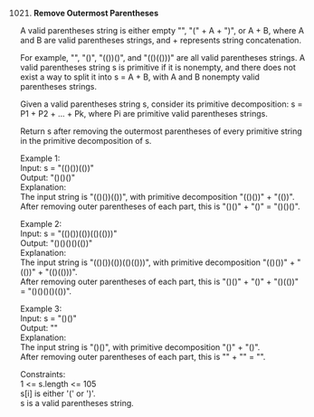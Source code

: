 1021. **Remove Outermost Parentheses**

A valid parentheses string is either empty "", "(" + A + ")", or A + B, where A and B are valid parentheses strings, and + represents string concatenation.<br>

For example, "", "()", "(())()", and "(()(()))" are all valid parentheses strings.
A valid parentheses string s is primitive if it is nonempty, and there does not exist a way to split it into s = A + B, with A and B nonempty valid parentheses strings.<br>

Given a valid parentheses string s, consider its primitive decomposition: s = P1 + P2 + ... + Pk, where Pi are primitive valid parentheses strings.<br>

Return s after removing the outermost parentheses of every primitive string in the primitive decomposition of s.<br>

Example 1:<br>
Input: s = "(()())(())"<br>
Output: "()()()"<br>
Explanation:<br>
The input string is "(()())(())", with primitive decomposition "(()())" + "(())".<br>
After removing outer parentheses of each part, this is "()()" + "()" = "()()()".<br>

Example 2:<br>
Input: s = "(()())(())(()(()))"<br>
Output: "()()()()(())"<br>
Explanation:<br>
The input string is "(()())(())(()(()))", with primitive decomposition "(()())" + "(())" + "(()(()))".<br>
After removing outer parentheses of each part, this is "()()" + "()" + "()(())" = "()()()()(())".<br>

Example 3:<br>
Input: s = "()()"<br>
Output: ""<br>
Explanation:<br>
The input string is "()()", with primitive decomposition "()" + "()".<br>
After removing outer parentheses of each part, this is "" + "" = "".<br>

Constraints:<br>
1 <= s.length <= 105<br>
s[i] is either '(' or ')'.<br>
s is a valid parentheses string.

